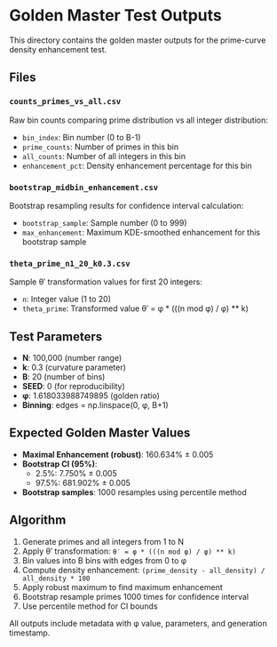 # Golden Master Test Outputs

This directory contains the golden master outputs for the prime-curve density enhancement test.

## Files

### `counts_primes_vs_all.csv`
Raw bin counts comparing prime distribution vs all integer distribution:
- `bin_index`: Bin number (0 to B-1)
- `prime_counts`: Number of primes in this bin
- `all_counts`: Number of all integers in this bin  
- `enhancement_pct`: Density enhancement percentage for this bin

### `bootstrap_midbin_enhancement.csv`
Bootstrap resampling results for confidence interval calculation:
- `bootstrap_sample`: Sample number (0 to 999)
- `max_enhancement`: Maximum KDE-smoothed enhancement for this bootstrap sample

### `theta_prime_n1_20_k0.3.csv`
Sample θ′ transformation values for first 20 integers:
- `n`: Integer value (1 to 20)
- `theta_prime`: Transformed value θ′ = φ * (((n mod φ) / φ) ** k)

## Test Parameters

- **N**: 100,000 (number range)
- **k**: 0.3 (curvature parameter)
- **B**: 20 (number of bins) 
- **SEED**: 0 (for reproducibility)
- **φ**: 1.618033988749895 (golden ratio)
- **Binning**: edges = np.linspace(0, φ, B+1)

## Expected Golden Master Values

- **Maximal Enhancement (robust)**: 160.634% ± 0.005
- **Bootstrap CI (95%)**:
  - 2.5%: 7.750% ± 0.005
  - 97.5%: 681.902% ± 0.005
- **Bootstrap samples**: 1000 resamples using percentile method

## Algorithm

1. Generate primes and all integers from 1 to N
2. Apply θ′ transformation: `θ′ = φ * (((n mod φ) / φ) ** k)`
3. Bin values into B bins with edges from 0 to φ
4. Compute density enhancement: `(prime_density - all_density) / all_density * 100`
5. Apply robust maximum to find maximum enhancement
6. Bootstrap resample primes 1000 times for confidence interval
7. Use percentile method for CI bounds

All outputs include metadata with φ value, parameters, and generation timestamp.